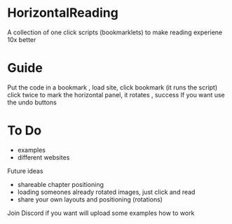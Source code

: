 # HorizontalReading
A collection of one click scripts (bookmarklets) to make reading experiene 10x better

# Guide
Put the code in a bookmark , load site, click bookmark (it runs the script) 
click twice to mark the horizontal panel, it rotates , success 
If you want use the undo buttons

# To Do 
 - examples
 - different websites

Future ideas
 - shareable chapter positioning
 - loading someones already rotated images, just click and read
 - share your own layouts and positioning (rotations) 


Join Discord if you want 
 will upload some examples how to work
